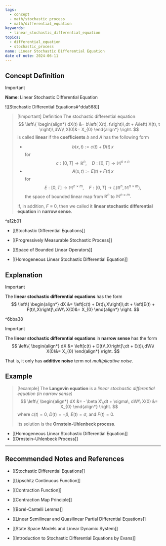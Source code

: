 ```yaml
---
tags:
  - concept
  - math/stochastic_process
  - math/differential_equation
keywords:
  - linear_stochastic_differential_equation
topics:
  - differential_equation
  - stochastic_process
name: Linear Stochastic Differential Equation
date of note: 2024-06-11
---
```


## Concept Definition

>[!important]
>**Name**: Linear Stochastic Differential Equation

![[Stochastic Differential Equations#^dda568]]


>[!important] Definition
>The stochastic differential equation
>$$
>\left\{ 
>\begin{align*}
>dX(t) &= b\left( X(t), t\right)\,dt + A\left( X(t), t \right)\,dW\\
>X(0)&= X_{0}
>\end{align*}
>\right.
>$$
>is called **linear** if the **coefficients** $b$ and $A$ has the following form
>- $$b(x, t) := c(t) + D(t)\,x$$ for $$c: [0,T] \to \mathbb{R}^n, \quad D: [0,T] \to \mathbb{M}^{n\times n}$$
>- $$A(x, t) := E(t) + F(t)\,x$$ for $$E: [0,T] \to \mathbb{M}^{n\times m}, \quad F: [0,T] \to L(\mathbb{R}^n, \mathbb{M}^{n\times m}),$$ the space of bounded linear map from $\mathbb{R}^n$ to $\mathbb{M}^{n\times m}.$
>
>If, in addition, $F \equiv 0$, then we called it **linear stochastic differential equation** in **narrow sense**. 

^a12b01


- [[Stochastic Differential Equations]]
- [[Progressively Measurable Stochastic Process]]
- [[Space of Bounded Linear Operators]]

- [[Homogeneous Linear Stochastic Differential Equation]]

## Explanation

>[!important] 
>The **linear stochastic differential equations** has the form
>$$
>\left\{ 
>\begin{align*}
>dX &= \left[c(t) + D(t)\,X\right]\;dt + \left[E(t) + F(t)\,X\right]\,dW\\
>X(0)&= X_{0}
>\end{align*}
>\right.
>$$

^6bba38

>[!important] 
>The **linear stochastic differential equations** in **narrow sense** has the form
>$$
>\left\{ 
>\begin{align*}
>dX &= \left[c(t) + D(t)\,X\right]\;dt + E(t)\,dW\\
>X(0)&= X_{0}
>\end{align*}
>\right.
>$$
>
>That is, it only has **additive noise** term not *multiplicative noise*.


## Example

>[!example]
>The **Langevin equation** is a *linear stochastic differential equation (in narrow sense)*
>$$
>\left\{
>\begin{align*}
> dX &= - \beta X\,dt + \sigma\, dW\\
> X(0) &= X_{0}
>\end{align*}
>\right.
>$$
>where $c(t) = 0$, $D(t)= -\beta$,  $E(t)= \sigma$, and $F(t) = 0.$
>
>Its solution is the **Ornstein-Uhlenbeck process.**

- [[Homogeneous Linear Stochastic Differential Equation]]
- [[Ornstein–Uhlenbeck Process]]




-----------
##  Recommended Notes and References

- [[Stochastic Differential Equations]]

- [[Lipschitz Continuous Function]]
- [[Contraction Function]]
- [[Contraction Map Principle]]
- [[Borel-Cantelli Lemma]]

- [[Linear Semilinear and Quasilinear Partial Differential Equations]]

- [[State Space Models and Linear Dynamic System]]

- [[Introduction to Stochastic Differential Equations by Evans]]